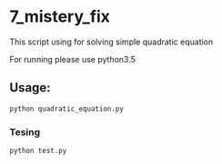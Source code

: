 # 7_mistery_fix
This script using for solving simple quadratic equation

For running please use python3.5

## Usage:
```sh
python quadratic_equation.py
```
### Tesing
```sh
python test.py
```

